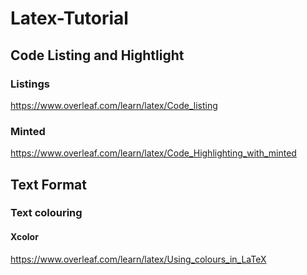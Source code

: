 # Latex-Tutorial

## Code Listing and Hightlight
### Listings
https://www.overleaf.com/learn/latex/Code_listing
### Minted
https://www.overleaf.com/learn/latex/Code_Highlighting_with_minted

## Text Format
### Text colouring
#### Xcolor
https://www.overleaf.com/learn/latex/Using_colours_in_LaTeX
